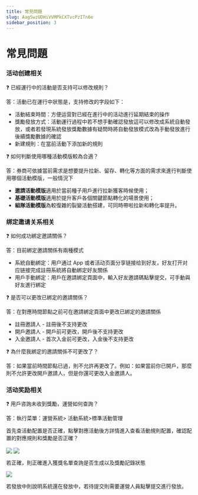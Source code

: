 ```yaml
---
title: 常見問題
slug: AagSwzUDHiVVMPkCXTvcPzITn6e
sidebar_position: 3
---
```



# 常見問題

### 活动创建相关

<div class="callout callout-bg-2 callout-border-2">
<p>❓ 已經運行中的活動是否支持可以修改規則？</p>
</div>

答：活動已在運行中狀態是，支持修改的字段如下：

- 活動結束時間：方便运营對已經在進行中的活动進行延期結束的操作
- 獎勵發放方式：活動運行過程中若不想手動確認發放這可以修改成系統自動發放，或者若發現系統發放獎勵數據有疑問時將自動發放模式改為手動發放進行後續獎勵數據的確認
- 新建規則：在當前活動下添加新的規則

<div class="callout callout-bg-2 callout-border-2">
<p>❓ 如何判斷使用哪種活動模版較為合適？</p>
</div>

答：券商可依據當前需求是想要提升拉新、留存、轉化等方面的需求來進行判斷使用哪個活動模版，一般情況下

- **邀請活動模版**適用於當前種子用戶進行拉新獲客時候使用；
- **基礎活動模版**適用於提升客戶各個關鍵節點轉化的場景使用；
- **組隊活動模版**為較復雜的裂變活動搭建，可同時帶啦拉新和轉化率提升。

### 绑定邀请关系相关

<div class="callout callout-bg-2 callout-border-2">
<p>❓ 如何成功綁定邀請關係？</p>
</div>

答：目前綁定邀請關係有兩種模式

- 系統自動綁定：用户通过 App 或者活动页面分享链接给到好友，好友打开对应链接完成註冊系統將自動綁定好友關係
- 用戶手動綁定：用戶在邀請綁定頁面中，輸入好友邀請碼點擊提交，可手動與好友進行綁定

<div class="callout callout-bg-2 callout-border-2">
<p>❓ 是否可以更改已綁定的邀請關係？</p>
</div>

答：在對應時間節點之前可在邀請綁定頁面中更改已綁定的邀請關係

- 註冊邀請人 - 註冊後不支持更改
- 開戶邀請人 - 開戶前可更改，開戶後不支持更改
- 入金邀請人 - 首次入金前可更改，入金後不支持更改

<div class="callout callout-bg-2 callout-border-2">
<p>❓ 為什麼我綁定的邀請關係不可更改了？</p>
</div>

答：如果當前時間節點已過，則不允許再更改了。例如：如果當前你已開戶，那麼則不允許更改開戶邀請人，但是你還可更改入金邀請人。

### 活动奖励相关

<div class="callout callout-bg-2 callout-border-2">
<p>❓ 用戶咨詢未收到獎勵，運營如何查詢？</p>
</div>

答：執行菜單：運營系統&gt; 活動系統&gt;標準活動管理

首先查活動配置是否正確，點擊對應活動後方詳情進入查看活動規則配置，確認配置的對應規則和獎勵是否正確？

<img src="/assets/PT4hbT6u6oUqLtx4nuzcFJzRnpe.png" src-width="3228" src-height="1502" align="center"/>

<img src="/assets/Uhy0bqPi5oNG2Ox7lCKcp0cYnyb.png" src-width="3214" src-height="1598" align="center"/>

若正確，則正確進入獲獎名單查詢是否生成以及獎勵記錄狀態

<img src="/assets/Z50tbmd3hoquurxFpHfc4RRhn2c.png" src-width="3218" src-height="1114" align="center"/>

若發放中則說明系統還在發放中，若待提交則需要運營人員點擊提交進行發放。

